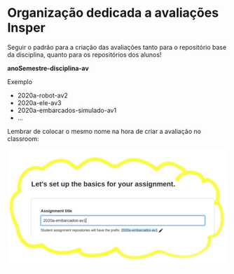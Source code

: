 # Organização dedicada a avaliações Insper

Seguir o padrão para a criação das avaliações tanto para o repositório base da disciplina, quanto para os repositórios dos alunos!

**anoSemestre-disciplina-av**

Exemplo

- 2020a-robot-av2
- 2020a-ele-av3
- 2020a-embarcados-simulado-av1
- ...

Lembrar de colocar o mesmo nome na hora de criar a avaliação no classroom:

![](fig.png)
